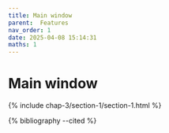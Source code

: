 ```yaml
---
title: Main window
parent:  Features
nav_order: 1
date: 2025-04-08 15:14:31
maths: 1
---
```


# Main window

{% include chap-3/section-1/section-1.html %}

{% bibliography --cited %}
